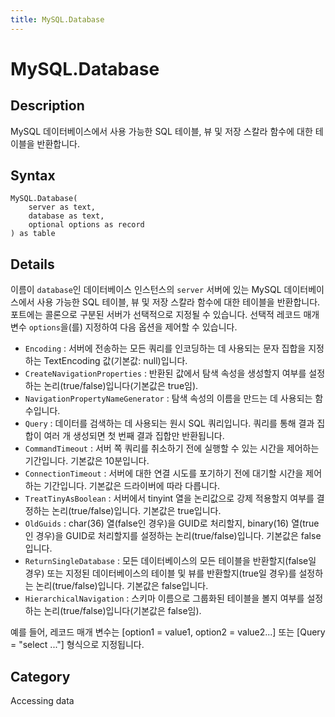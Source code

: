 ```yaml
---
title: MySQL.Database
---
```


# MySQL.Database


## Description

MySQL 데이터베이스에서 사용 가능한 SQL 테이블, 뷰 및 저장 스칼라 함수에 대한 테이블을 반환합니다.


## Syntax

```powerquery
MySQL.Database(
    server as text,
    database as text,
    optional options as record
) as table
```


## Details

이름이 <code>database</code>인 데이터베이스 인스턴스의 <code>server</code> 서버에 있는 MySQL 데이터베이스에서 사용 가능한 SQL 테이블, 뷰 및 저장 스칼라 함수에 대한 테이블을 반환합니다. 포트에는 콜론으로 구분된 서버가 선택적으로 지정될 수 있습니다. 선택적 레코드 매개 변수 <code>options</code>을(를) 지정하여 다음 옵션을 제어할 수 있습니다.    <ul><li><code>Encoding</code> : 서버에 전송하는 모든 쿼리를 인코딩하는 데 사용되는 문자 집합을 지정하는 TextEncoding 값(기본값: null)입니다.</li><li><code>CreateNavigationProperties</code> : 반환된 값에서 탐색 속성을 생성할지 여부를 설정하는 논리(true/false)입니다(기본값은 true임).</li><li><code>NavigationPropertyNameGenerator</code> : 탐색 속성의 이름을 만드는 데 사용되는 함수입니다.</li><li><code>Query</code> : 데이터를 검색하는 데 사용되는 원시 SQL 쿼리입니다. 쿼리를 통해 결과 집합이 여러 개 생성되면 첫 번째 결과 집합만 반환됩니다.</li><li><code>CommandTimeout</code> : 서버 쪽 쿼리를 취소하기 전에 실행할 수 있는 시간을 제어하는 기간입니다. 기본값은 10분입니다.</li><li><code>ConnectionTimeout</code> : 서버에 대한 연결 시도를 포기하기 전에 대기할 시간을 제어하는 기간입니다. 기본값은 드라이버에 따라 다릅니다.</li><li><code>TreatTinyAsBoolean</code> : 서버에서 tinyint 열을 논리값으로 강제 적용할지 여부를 결정하는 논리(true/false)입니다. 기본값은 true입니다.</li><li><code>OldGuids</code> : char(36) 열(false인 경우)을 GUID로 처리할지, binary(16) 열(true인 경우)을 GUID로 처리할지를 설정하는 논리(true/false)입니다. 기본값은 false입니다.</li><li><code>ReturnSingleDatabase</code> : 모든 데이터베이스의 모든 테이블을 반환할지(false일 경우) 또는 지정된 데이터베이스의 테이블 및 뷰를 반환할지(true일 경우)를 설정하는 논리(true/false)입니다. 기본값은 false입니다.</li><li><code>HierarchicalNavigation</code> : 스키마 이름으로 그룹화된 테이블을 볼지 여부를 설정하는 논리(true/false)입니다(기본값은 false임).</li></ul>    예를 들어, 레코드 매개 변수는 [option1 = value1, option2 = value2...] 또는 [Query = "select ..."] 형식으로 지정됩니다.    



## Category
Accessing data
